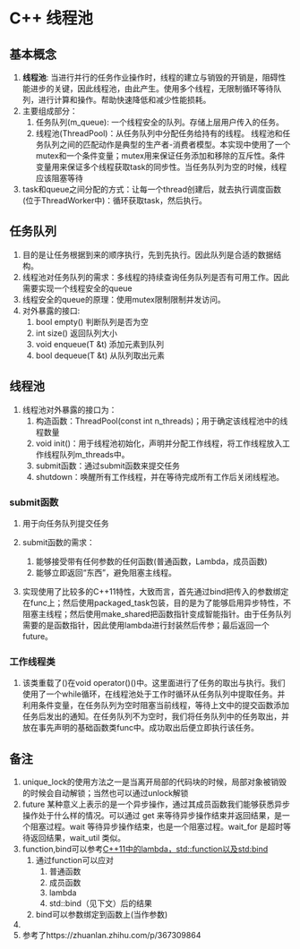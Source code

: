 # C++ 线程池
## 基本概念
1. **线程池**: 当进行并行的任务作业操作时，线程的建立与销毁的开销是，阻碍性能进步的关键，因此线程池，由此产生。使用多个线程，无限制循环等待队列，进行计算和操作。帮助快速降低和减少性能损耗。
2. 主要组成部分：
   1. 任务队列(m_queue): 一个线程安全的队列。存储上层用户传入的任务。
   2. 线程池(ThreadPool)：从任务队列中分配任务给持有的线程。
    线程池和任务队列之间的匹配动作是典型的生产者-消费者模型。本实现中使用了一个mutex和一个条件变量；mutex用来保证任务添加和移除的互斥性。条件变量用来保证多个线程获取task的同步性。当任务队列为空的时候，线程应该阻塞等待
3. task和queue之间分配的方式：让每一个thread创建后，就去执行调度函数(位于ThreadWorker中)：循环获取task，然后执行。

## 任务队列
1. 目的是让任务根据到来的顺序执行，先到先执行。因此队列是合适的数据结构。
2. 线程池对任务队列的需求：多线程的持续查询任务队列是否有可用工作。因此需要实现一个线程安全的queue
3. 线程安全的queue的原理：使用mutex限制限制并发访问。
4. 对外暴露的接口:
   1. bool empty() 判断队列是否为空
   2. int size() 返回队列大小
   3. void enqueue(T &t) 添加元素到队列
   4. bool dequeue(T &t) 从队列取出元素

## 线程池
1. 线程池对外暴露的接口为：
   1. 构造函数：ThreadPool(const int n_threads)；用于确定该线程池中的线程数量
   2. void init()：用于线程池初始化，声明并分配工作线程，将工作线程放入工作线程队列m_threads中。
   3. submit函数：通过submit函数来提交任务
   4. shutdown：唤醒所有工作线程，并在等待完成所有工作后关闭线程池。
### submit函数
1. 用于向任务队列提交任务
2. submit函数的需求：
   1. 能够接受带有任何参数的任何函数(普通函数，Lambda，成员函数)
   2. 能够立即返回“东西”，避免阻塞主线程。

3. 实现使用了比较多的C++11特性，大致而言，首先通过bind把传入的参数绑定在func上；然后使用packaged_task包装，目的是为了能够启用异步特性，不阻塞主线程；然后使用make_shared把函数指针变成智能指针。由于任务队列需要的是函数指针，因此使用lambda进行封装然后传参；最后返回一个future。
### 工作线程类
1. 该类重载了()在void operator()()中。这里面进行了任务的取出与执行。我们使用了一个while循环，在线程池处于工作时循环从任务队列中提取任务。并利用条件变量，在任务队列为空时阻塞当前线程，等待上文中的提交函数添加任务后发出的通知。在任务队列不为空时，我们将任务队列中的任务取出，并放在事先声明的基础函数类func中。成功取出后便立即执行该任务。







## 备注
1. unique_lock的使用方法之一是当离开局部的代码块的时候，局部对象被销毁的时候会自动解锁；当然也可以通过unlock解锁
2. future 某种意义上表示的是一个异步操作，通过其成员函数我们能够获悉异步操作处于什么样的情况。可以通过 get 来等待异步操作结束并返回结果，是一个阻塞过程。wait 等待异步操作结束，也是一个阻塞过程。wait_for 是超时等待返回结果，wait_util 类似。
3. function,bind可以参考[C++11中的lambda，std::function以及std:bind](https://paul.pub/cpp-lambda-function-bind/#id-stdfunction)
   1. 通过function可以应对
      1. 普通函数
      2. 成员函数
      3. lambda
      4. std::bind（见下文）后的结果
   2. bind可以参数绑定到函数上(当作参数)
4. 
5. 参考了https://zhuanlan.zhihu.com/p/367309864
